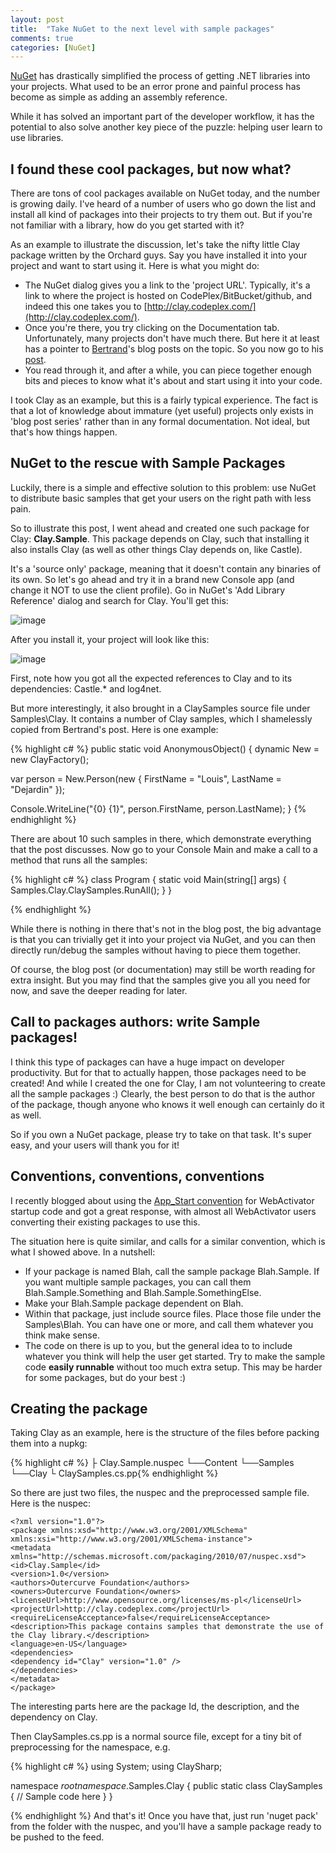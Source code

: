 ```yaml
---
layout: post
title:  "Take NuGet to the next level with sample packages"
comments: true
categories: [NuGet]
---
```



[NuGet](http://nuget.org/) has drastically simplified the process of getting .NET libraries into your projects. What used to be an error prone and painful process has become as simple as adding an assembly reference.

While it has solved an important part of the developer workflow, it has the potential to also solve another key piece of the puzzle: helping user learn to use libraries.

## I found these cool packages, but now what?

There are tons of cool packages available on NuGet today, and the number is growing daily. I've heard of a number of users who go down the list and install all kind of packages into their projects to try them out. But if you're not familiar with a library, how do you get started with it?

As an example to illustrate the discussion, let's take the nifty little Clay package written by the Orchard guys. Say you have installed it into your project and want to start using it. Here is what you might do:

- The NuGet dialog gives you a link to the 'project URL'. Typically, it's a link to where the project is hosted on CodePlex/BitBucket/github, and indeed this one takes you to [http://clay.codeplex.com/](http://clay.codeplex.com/).
- Once you're there, you try clicking on the Documentation tab. Unfortunately, many projects don't have much there. But here it at least has a pointer to [Bertrand](http://twitter.com/#!/bleroy)'s blog posts on the topic. So you now go to his [post](http://weblogs.asp.net/bleroy/archive/2010/08/18/clay-malleable-c-dynamic-objects-part-2.aspx).
- You read through it, and after a while, you can piece together enough bits and pieces to know what it's about and start using it into your code.


I took Clay as an example, but this is a fairly typical experience. The fact is that a lot of knowledge about immature (yet useful) projects only exists in 'blog post series' rather than in any formal documentation. Not ideal, but that's how things happen.

## NuGet to the rescue with Sample Packages

Luckily, there is a simple and effective solution to this problem: use NuGet to distribute basic samples that get your users on the right path with less pain.

So to illustrate this post, I went ahead and created one such package for Clay: **Clay.Sample**. This package depends on Clay, such that installing it also installs Clay (as well as other things Clay depends on, like Castle).

It's a 'source only' package, meaning that it doesn't contain any binaries of its own. So let's go ahead and try it in a brand new Console app (and change it NOT to use the client profile). Go in NuGet's 'Add Library Reference' dialog and search for Clay. You'll get this:

![image](http://lh3.ggpht.com/_jySMpScpTXc/TXXwc4POocI/AAAAAAAAAU0/k-Gr7AnCT5E/image_thumb%5B7%5D.png?imgmax=800)

After you install it, your project will look like this:

![image](http://lh4.ggpht.com/_jySMpScpTXc/TXXwdiVcNvI/AAAAAAAAAU8/zDQcBUpmZHw/image_thumb%5B13%5D.png?imgmax=800)

First, note how you got all the expected references to Clay and to its dependencies: Castle.* and log4net.

But more interestingly, it also brought in a ClaySamples source file under Samples\Clay. It contains a number of Clay samples, which I shamelessly copied from Bertrand's post. Here is one example:

{% highlight c# %}
public static void AnonymousObject() {
   dynamic New = new ClayFactory();

   var person = New.Person(new {
       FirstName = "Louis",
       LastName = "Dejardin"
   });

   Console.WriteLine("{0} {1}", person.FirstName, person.LastName);
}
{% endhighlight %}

There are about 10 such samples in there, which demonstrate everything that the post discusses. Now go to your Console Main and make a call to a method that runs all the samples:

{% highlight c# %}
class Program {
   static void Main(string[] args) {
       Samples.Clay.ClaySamples.RunAll();
   }
}

{% endhighlight %}

While there is nothing in there that's not in the blog post, the big advantage is that you can trivially get it into your project via NuGet, and you can then directly run/debug the samples without having to piece them together.

Of course, the blog post (or documentation) may still be worth reading for extra insight. But you may find that the samples give you all you need for now, and save the deeper reading for later.

## Call to packages authors: write Sample packages!

I think this type of packages can have a huge impact on developer productivity. But for that to actually happen, those packages need to be created! And while I created the one for Clay, I am not volunteering to create all the sample packages :) Clearly, the best person to do that is the author of the package, though anyone who knows it well enough can certainly do it as well.

So if you own a NuGet package, please try to take on that task. It's super easy, and your users will thank you for it!

## Conventions, conventions, conventions

I recently blogged about using the [App_Start convention](http://blog.davidebbo.com/2011/02/appstart-folder-convention-for-nuget.html) for WebActivator startup code and got a great response, with almost all WebActivator users converting their existing packages to use this.

The situation here is quite similar, and calls for a similar convention, which is what I showed above. In a nutshell:

- If your package is named Blah, call the sample package Blah.Sample. If you want multiple sample packages, you can call them Blah.Sample.Something and Blah.Sample.SomethingElse.
- Make your Blah.Sample package dependent on Blah.
- Within that package, just include source files. Place those file under the Samples\Blah. You can have one or more, and call them whatever you think make sense.
- The code on there is up to you, but the general idea to to include whatever you think will help the user get started. Try to make the sample code **easily runnable** without too much extra setup. This may be harder for some packages, but do your best :)


## Creating the package

Taking Clay as an example, here is the structure of the files before packing them into a nupkg:

{% highlight c# %}
├  Clay.Sample.nuspec
└──Content
└──Samples
 └──Clay
    └  ClaySamples.cs.pp{% endhighlight %}

So there are just two files, the nuspec and the preprocessed sample file. Here is the nuspec:

```
<?xml version="1.0"?>
<package xmlns:xsd="http://www.w3.org/2001/XMLSchema" xmlns:xsi="http://www.w3.org/2001/XMLSchema-instance">
<metadata xmlns="http://schemas.microsoft.com/packaging/2010/07/nuspec.xsd">
<id>Clay.Sample</id>
<version>1.0</version>
<authors>Outercurve Foundation</authors>
<owners>Outercurve Foundation</owners>
<licenseUrl>http://www.opensource.org/licenses/ms-pl</licenseUrl>
<projectUrl>http://clay.codeplex.com</projectUrl>
<requireLicenseAcceptance>false</requireLicenseAcceptance>
<description>This package contains samples that demonstrate the use of the Clay library.</description>
<language>en-US</language>
<dependencies>
<dependency id="Clay" version="1.0" />
</dependencies>
</metadata>
</package>

```

The interesting parts here are the package Id, the description, and the dependency on Clay.

Then ClaySamples.cs.pp is a normal source file, except for a tiny bit of preprocessing for the namespace, e.g.

{% highlight c# %}
using System;
using ClaySharp;

namespace $rootnamespace$.Samples.Clay {
   public static class ClaySamples {
      // Sample code here
   }
}

{% endhighlight %}
And that's it! Once you have that, just run 'nuget pack' from the folder with the nuspec, and you'll have a sample package ready to be pushed to the feed.
